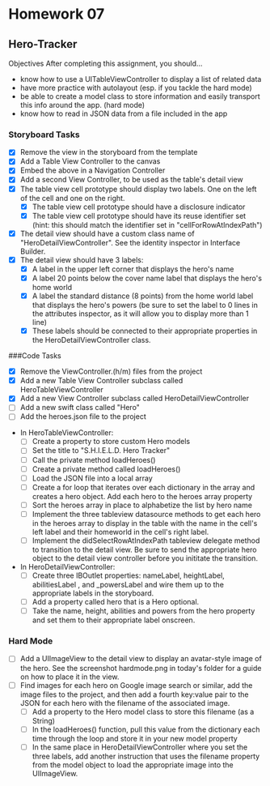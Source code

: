 # Homework 07

## Hero-Tracker

Objectives
After completing this assignment, you should…

* know how to use a UITableViewController to display a list of related data
* have more practice with autolayout (esp. if you tackle the hard mode)
* be able to create a model class to store information and easily transport this info around the app. (hard mode)
* know how to read in JSON data from a file included in the app

### Storyboard Tasks
* [x] Remove the view in the storyboard from the template
* [x] Add a Table View Controller to the canvas
* [x] Embed the above in a Navigation Controller
* [x] Add a second View Controller, to be used as the table's detail view
* [x] The table view cell prototype should display two labels. One on the left of the cell and one on the right.
    * [x] The table view cell prototype should have a disclosure indicator
    * [x] The table view cell prototype should have its reuse identifier set (hint: this should match the identifier set in "cellForRowAtIndexPath")
* [x] The detail view should have a custom class name of "HeroDetailViewController". See the identity inspector in Interface Builder.
* [x] The detail view should have 3 labels:
    * [x] A label in the upper left corner that displays the hero's name
    * [x] A label 20 points below the cover name label that displays the hero's home world
    * [x] A label the standard distance (8 points) from the home world label that displays the hero's powers (be sure to set the label to 0 lines in the attributes inspector, as it will allow you to display more than 1 line)
    * [x] These labels should be connected to their appropriate properties in the HeroDetailViewController class.

###Code Tasks
* [x] Remove the ViewController.(h/m) files from the project
* [x] Add a new Table View Controller subclass called HeroTableViewController
* [x] Add a new View Controller subclass called HeroDetailViewController
* [ ] Add a new swift class called "Hero"
* [ ] Add the heroes.json file to the project
* In HeroTableViewController:
    * [ ] Create a property to store custom Hero models
    * [ ] Set the title to "S.H.I.E.L.D. Hero Tracker"
    * [ ] Call the private method loadHeroes()
    * [ ] Create a private method called loadHeroes()
    * [ ] Load the JSON file into a local array
    * [ ] Create a for loop that iterates over each dictionary in the array and creates a hero object. Add each hero to the heroes array property
    * [ ] Sort the heroes array in place to alphabetize the list by hero name
    * [ ] Implement the three tableview datasource methods to get each hero in the heroes array to display in the table with the name in the cell's left label and their homeworld in the cell's right label.
    * [ ] Implement the didSelectRowAtIndexPath tableview delegate method to transition to the detail view. Be sure to send the appropriate hero object to the detail view controller before you inititate the transition.
* In HeroDetailViewController:
    * [ ] Create three IBOutlet properties: nameLabel, heightLabel, abilitiesLabel , and _powersLabel and wire them up to the appropriate labels in the storyboard.
    * [ ] Add a property called hero that is a Hero optional.
    * [ ] Take the name, height, abilities and powers from the hero property and set them to their appropriate label onscreen.

### Hard Mode
* [ ] Add a UIImageView to the detail view to display an avatar-style image of the hero. See the screenshot hardmode.png in today's folder for a guide on how to place it in the view.
* [ ] Find images for each hero on Google image search or similar, add the image files to the project, and then add a fourth key:value pair to the JSON for each hero with the filename of the associated image.
    * [ ] Add a property to the Hero model class to store this filename (as a String)
    * [ ] In the loadHeroes() function, pull this value from the dictionary each time through the loop and store it in your new model property
    * [ ] In the same place in HeroDetailViewController where you set the three labels, add another instruction that uses the filename property from the model object to load the appropriate image into the UIImageView.
